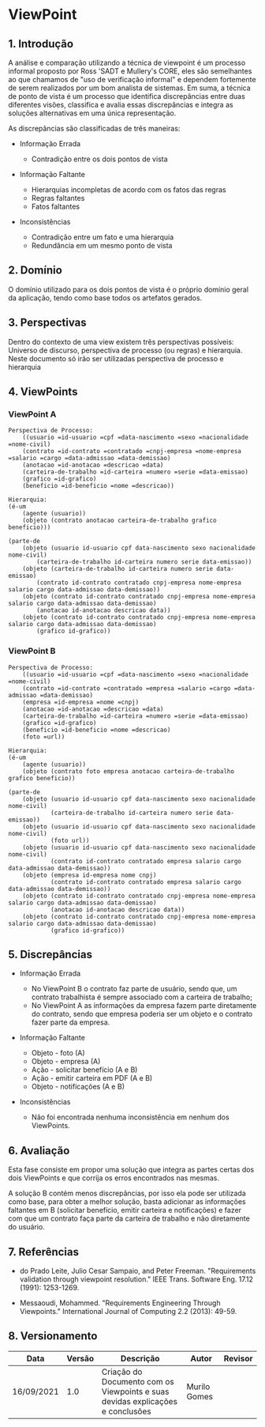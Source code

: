 # ViewPoint

## 1. Introdução

A análise e comparação utilizando a técnica de viewpoint é um processo informal proposto por Ross 'SADT e Mullery's CORE, eles são semelhantes ao que chamamos de "uso de verificação informal" e dependem fortemente de serem realizados por um bom analista de sistemas. Em suma, a técnica de ponto de vista é um processo que identifica discrepâncias entre duas diferentes visões, classifica e avalia essas discrepâncias e integra as soluções alternativas em uma única representação.

As discrepâncias são classificadas de três maneiras:

* Informação Errada
    * Contradição entre os dois pontos de vista

* Informação Faltante
    * Hierarquias incompletas de acordo com os fatos das regras
    * Regras faltantes
    * Fatos faltantes

* Inconsistências
    * Contradição entre um fato e uma hierarquia
    * Redundância em um mesmo ponto de vista

## 2. Domínio

O domínio utilizado para os dois pontos de vista é o próprio domínio geral da aplicação, tendo como base todos os artefatos gerados.


## 3. Perspectivas
	
Dentro do contexto de uma view existem três perspectivas possíveis: Universo de discurso, perspectiva
de processo (ou regras) e hierarquia. Neste documento só irão ser utilizadas perspectiva de processo e hierarquia

## 4. ViewPoints

### ViewPoint A

```
Perspectiva de Processo:
    ((usuario =id-usuario =cpf =data-nascimento =sexo =nacionalidade =nome-civil)
    (contrato =id-contrato =contratado =cnpj-empresa =nome-empresa =salario =cargo =data-admissao =data-demissao)
    (anotacao =id-anotacao =descricao =data)
    (carteira-de-trabalho =id-carteira =numero =serie =data-emissao)
    (grafico =id-grafico)
    (beneficio =id-beneficio =nome =descricao))

Hierarquia:
(é-um
    (agente (usuario))
    (objeto (contrato anotacao carteira-de-trabalho grafico beneficio)))

(parte-de
	(objeto (usuario id-usuario cpf data-nascimento sexo nacionalidade nome-civil)
		(carteira-de-trabalho id-carteira numero serie data-emissao))
	(objeto (carteira-de-trabalho id-carteira numero serie data-emissao)
		(contrato id-contrato contratado cnpj-empresa nome-empresa salario cargo data-admissao data-demissao))
	(objeto (contrato id-contrato contratado cnpj-empresa nome-empresa salario cargo data-admissao data-demissao)
		(anotacao id-anotacao descricao data))
	(objeto (contrato id-contrato contratado cnpj-empresa nome-empresa salario cargo data-admissao data-demissao)
		(grafico id-grafico))

```	

### ViewPoint B

```
Perspectiva de Processo:
    ((usuario =id-usuario =cpf =data-nascimento =sexo =nacionalidade =nome-civil)
    (contrato =id-contrato =contratado =empresa =salario =cargo =data-admissao =data-demissao)
    (empresa =id-empresa =nome =cnpj)
    (anotacao =id-anotacao =descricao =data)
    (carteira-de-trabalho =id-carteira =numero =serie =data-emissao)
    (grafico =id-grafico)
    (beneficio =id-beneficio =nome =descricao)
    (foto =url))

Hierarquia:
(é-um
    (agente (usuario))
    (objeto (contrato foto empresa anotacao carteira-de-trabalho grafico beneficio))

(parte-de
	(objeto (usuario id-usuario cpf data-nascimento sexo nacionalidade nome-civil)
		    (carteira-de-trabalho id-carteira numero serie data-emissao))
    (objeto (usuario id-usuario cpf data-nascimento sexo nacionalidade nome-civil)
		    (foto url))
	(objeto (usuario id-usuario cpf data-nascimento sexo nacionalidade nome-civil)
	    	(contrato id-contrato contratado empresa salario cargo data-admissao data-demissao))
	(objeto (empresa id-empresa nome cnpj)
		    (contrato id-contrato contratado empresa salario cargo data-admissao data-demissao))
	(objeto (contrato id-contrato contratado cnpj-empresa nome-empresa salario cargo data-admissao data-demissao)
		    (anotacao id-anotacao descricao data))
	(objeto (contrato id-contrato contratado cnpj-empresa nome-empresa salario cargo data-admissao data-demissao)
		    (grafico id-grafico))

```

## 5. Discrepâncias

* Informação Errada
    * No ViewPoint B o contrato faz parte de usuário, sendo que, um contrato trabalhista é sempre associado com a carteira de trabalho;
    * No ViewPoint A as informações da empresa fazem parte diretamente do contrato, sendo que empresa poderia ser um objeto e o contrato fazer parte da empresa.

* Informação Faltante
    * Objeto - foto (A)
    * Objeto - empresa (A)
    * Ação - solicitar benefício (A e B)
    * Ação - emitir carteira em PDF (A e B)
    * Objeto - notificações (A e B)

* Inconsistências
    * Não foi encontrada nenhuma inconsistência em nenhum dos ViewPoints.

## 6. Avaliação

Esta fase consiste em propor uma solução que integra as partes certas dos dois ViewPoints e que corrija os erros encontrados nas mesmas.

A solução B contém menos discrepâncias, por isso ela pode ser utilizada como base, para obter a melhor solução, basta adicionar as informações faltantes em B (solicitar benefício, emitir carteira e notificações) e fazer com que um contrato faça parte da carteira de trabalho e não diretamente do usuário.

## 7. Referências

* do Prado Leite, Julio Cesar Sampaio, and Peter Freeman. "Requirements validation through viewpoint resolution." IEEE Trans. Software Eng. 17.12 (1991): 1253-1269.

* Messaoudi, Mohammed. "Requirements Engineering Through Viewpoints." International Journal of Computing 2.2 (2013): 49-59.

## 8. Versionamento

| Data       | Versão | Descrição            |         Autor           | Revisor |
|------------|-----|-------------------------|-------------------------|---------|
| 16/09/2021 | 1.0 | Criação do Documento com os Viewpoints e suas devidas explicações e conclusões  | Murilo Gomes |  |

